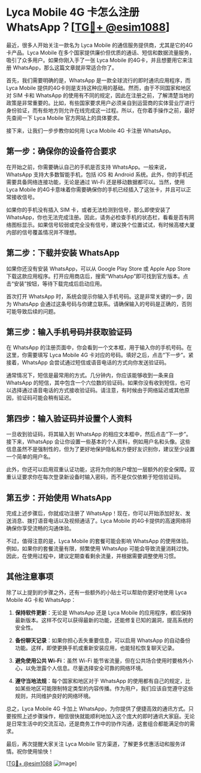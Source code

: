 # Lyca Mobile 4G 卡怎么注册 WhatsApp？[[TG💪+ @esim1088](https://t.me/s/esim1088)]

最近，很多人开始关注一款名为 Lyca Mobile 的通信服务提供商，尤其是它的4G卡产品。Lyca Mobile 在多个国家提供廉价但优质的通话、短信和数据流量服务，吸引了众多用户。如果你刚入手了一张 Lyca Mobile 的4G卡，并且想要用它来注册 WhatsApp，那么这篇文章就非常适合你了。

首先，我们需要明确的是，WhatsApp 是一款全球流行的即时通讯应用程序，而 Lyca Mobile 提供的4G卡则是支持这种应用的基础。然而，由于不同国家和地区对 SIM 卡和 WhatsApp 的使用有不同的规定，因此在注册之前，了解清楚当地的政策是非常重要的。比如，有些国家要求用户必须亲自到运营商的实体营业厅进行身份验证，而有些地方则允许在线完成这一过程。所以，在你着手操作之前，最好先查阅一下 Lyca Mobile 官方网站上的具体要求。

接下来，让我们一步步教你如何用 Lyca Mobile 4G 卡注册 WhatsApp。

## 第一步：确保你的设备符合要求

在开始之前，你需要确认自己的手机是否支持 WhatsApp。一般来说，WhatsApp 支持大多数智能手机，包括 iOS 和 Android 系统。此外，你的手机还需要具备网络连接功能，无论是通过 Wi-Fi 还是移动数据都可以。当然，使用 Lyca Mobile 的4G卡意味着你需要确保你的手机已经插入了这张卡，并且可以正常接收信号。

如果你的手机没有插入 SIM 卡，或者无法检测到信号，那么即使安装了 WhatsApp，你也无法完成注册。因此，请务必检查手机的状态栏，看看是否有网络图标显示。如果信号较弱或完全没有信号，建议换个位置试试，有时候高楼大厦内部的信号覆盖情况并不理想。

## 第二步：下载并安装 WhatsApp

如果你还没有安装 WhatsApp，可以从 Google Play Store 或 Apple App Store 下载这款应用程序。打开应用商店后，搜索“WhatsApp”即可找到官方版本。点击“安装”按钮，等待下载完成后启动应用。

首次打开 WhatsApp 时，系统会提示你输入手机号码。这是非常关键的一步，因为 WhatsApp 会通过这条号码与你建立联系。请确保输入的号码是正确的，否则可能导致后续的问题。

## 第三步：输入手机号码并获取验证码

在 WhatsApp 的注册页面中，你会看到一个文本框，用于输入你的手机号码。在这里，你需要填写 Lyca Mobile 4G 卡对应的号码。填好之后，点击“下一步”。紧接着，WhatsApp 会尝试通过短信或语音电话的方式向你发送验证码。

通常情况下，短信是最常用的方式。几分钟内，你应该能够收到一条来自 WhatsApp 的短信，其中包含一个六位数的验证码。如果你没有收到短信，也可以选择通过语音电话的方式接收验证码。请注意，有时候由于网络延迟或其他原因，验证码可能会稍有延迟。

## 第四步：输入验证码并设置个人资料

一旦收到验证码，将其输入到 WhatsApp 的相应文本框中，然后点击“下一步”。接下来，WhatsApp 会让你设置一些基本的个人资料，例如用户名和头像。这些信息虽然不是强制性的，但为了更好地保护隐私和方便好友识别你，建议至少设置一个简单的用户名。

此外，你还可以启用双重认证功能，这将为你的账户增加一层额外的安全保障。双重认证要求你在每次登录新设备时输入密码，而不是仅仅依赖于短信验证码。

## 第五步：开始使用 WhatsApp

完成上述步骤后，你就成功注册了 WhatsApp！现在，你可以开始添加好友、发送消息、拨打语音电话以及视频通话了。Lyca Mobile 的4G卡提供的高速网络将确保你享受流畅的沟通体验。

不过，值得注意的是，Lyca Mobile 的套餐可能会影响 WhatsApp 的使用体验。例如，如果你的套餐流量有限，频繁使用 WhatsApp 可能会导致流量消耗过快。因此，在使用过程中，建议定期查看剩余流量，并根据需要调整使用习惯。

## 其他注意事项

除了以上提到的步骤之外，还有一些额外的小贴士可以帮助你更好地使用 Lyca Mobile 4G 卡和 WhatsApp：

1. **保持软件更新**：无论是 WhatsApp 还是 Lyca Mobile 的应用程序，都应保持最新版本。这样不仅可以获得最新的功能，还能修复已知的漏洞，提高系统的安全性。
   
2. **备份聊天记录**：如果你担心丢失重要信息，可以启用 WhatsApp 的自动备份功能。这样，即使更换手机或重新安装应用，也能轻松恢复聊天记录。

3. **避免使用公共 Wi-Fi**：虽然 Wi-Fi 能节省流量，但在公共场合使用时要格外小心，以免泄露个人信息。尽量选择安全可靠的网络环境。

4. **遵守当地法规**：每个国家和地区对于 WhatsApp 的使用都有自己的规定，比如某些地区可能限制特定类型的内容传播。作为用户，我们应该自觉遵守这些规则，共同维护良好的网络环境。

总之，Lyca Mobile 4G 卡加上 WhatsApp，为你提供了便捷高效的通讯方式。只要按照上述步骤操作，相信很快就能顺利地加入这个庞大的即时通讯大家庭。无论是日常生活中的交流互动，还是商务工作中的协作沟通，这套组合都能满足你的需求。

最后，再次提醒大家关注 Lyca Mobile 官方渠道，了解更多优惠活动和服务详情。祝你使用愉快！

[[TG💪+ @esim1088](https://t.me/s/esim1088) ![Image](https://i.postimg.cc/4NQfJmqS/Snipaste-2025-05-13-00-14-12.png)]